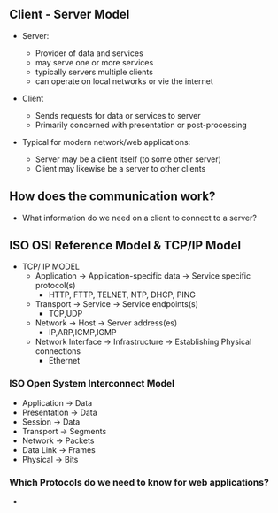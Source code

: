 
## Client - Server Model
- Server:
	- Provider of data and services
	- may serve one or more services 
	- typically servers multiple clients
	- can operate on local networks or vie the internet 

- Client
	- Sends requests for data or services to server 
	- Primarily concerned with presentation or post-processing 

- Typical for modern network/web applications:
	- Server may be a client itself (to some other server)
	- Client may likewise be a server to other clients

## How does the communication work?
- What information do we need on a client to connect to a server?

## ISO OSI Reference Model & TCP/IP Model 
- TCP/ IP MODEL
	- Application -> Application-specific data -> Service specific protocol(s)
		- HTTP, FTTP, TELNET, NTP, DHCP, PING
	- Transport -> Service -> Service endpoints(s)
		- TCP,UDP
	 - Network -> Host -> Server address(es)
		 - IP,ARP,ICMP,IGMP
	- Network Interface -> Infrastructure -> Establishing Physical connections
		- Ethernet

### ISO Open System Interconnect Model
- Application -> Data
- Presentation  -> Data
- Session -> Data
- Transport -> Segments
- Network -> Packets
- Data Link -> Frames
- Physical -> Bits

### Which Protocols do we need to know for web applications?
- 
